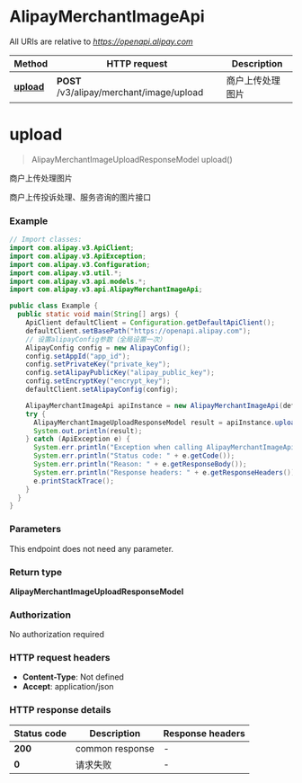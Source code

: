 # AlipayMerchantImageApi

All URIs are relative to *https://openapi.alipay.com*

| Method | HTTP request | Description |
|------------- | ------------- | -------------|
| [**upload**](AlipayMerchantImageApi.md#upload) | **POST** /v3/alipay/merchant/image/upload | 商户上传处理图片 |


<a name="upload"></a>
# **upload**
> AlipayMerchantImageUploadResponseModel upload()

商户上传处理图片

商户上传投诉处理、服务咨询的图片接口

### Example
```java
// Import classes:
import com.alipay.v3.ApiClient;
import com.alipay.v3.ApiException;
import com.alipay.v3.Configuration;
import com.alipay.v3.util.*;
import com.alipay.v3.api.models.*;
import com.alipay.v3.api.AlipayMerchantImageApi;

public class Example {
  public static void main(String[] args) {
    ApiClient defaultClient = Configuration.getDefaultApiClient();
    defaultClient.setBasePath("https://openapi.alipay.com");
    // 设置alipayConfig参数（全局设置一次）
    AlipayConfig config = new AlipayConfig();
    config.setAppId("app_id");
    config.setPrivateKey("private_key");
    config.setAlipayPublicKey("alipay_public_key");
    config.setEncryptKey("encrypt_key");
    defaultClient.setAlipayConfig(config);

    AlipayMerchantImageApi apiInstance = new AlipayMerchantImageApi(defaultClient);
    try {
      AlipayMerchantImageUploadResponseModel result = apiInstance.upload();
      System.out.println(result);
    } catch (ApiException e) {
      System.err.println("Exception when calling AlipayMerchantImageApi#upload");
      System.err.println("Status code: " + e.getCode());
      System.err.println("Reason: " + e.getResponseBody());
      System.err.println("Response headers: " + e.getResponseHeaders());
      e.printStackTrace();
    }
  }
}
```

### Parameters
This endpoint does not need any parameter.

### Return type

**AlipayMerchantImageUploadResponseModel**

### Authorization

No authorization required

### HTTP request headers

 - **Content-Type**: Not defined
 - **Accept**: application/json

### HTTP response details
| Status code | Description | Response headers |
|-------------|-------------|------------------|
| **200** | common response |  -  |
| **0** | 请求失败 |  -  |

